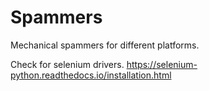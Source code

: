 # Spammers
Mechanical spammers for different platforms.

Check for selenium drivers.
https://selenium-python.readthedocs.io/installation.html
